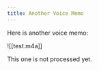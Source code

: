```yaml
---
title: Another Voice Memo
---
```

Here is another voice memo:

![[test.m4a]]

This one is not processed yet.
